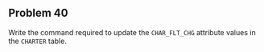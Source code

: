 ## Problem 40
Write the command required to update the `CHAR_FLT_CHG` attribute values in the `CHARTER` table.